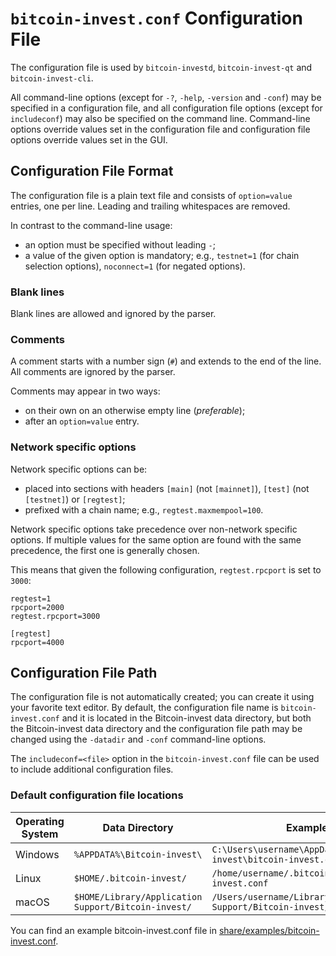 # `bitcoin-invest.conf` Configuration File

The configuration file is used by `bitcoin-investd`, `bitcoin-invest-qt` and `bitcoin-invest-cli`.

All command-line options (except for `-?`, `-help`, `-version` and `-conf`) may be specified in a configuration file, and all configuration file options (except for `includeconf`) may also be specified on the command line. Command-line options override values set in the configuration file and configuration file options override values set in the GUI.

## Configuration File Format

The configuration file is a plain text file and consists of `option=value` entries, one per line. Leading and trailing whitespaces are removed.

In contrast to the command-line usage:
- an option must be specified without leading `-`;
- a value of the given option is mandatory; e.g., `testnet=1` (for chain selection options), `noconnect=1` (for negated options).

### Blank lines

Blank lines are allowed and ignored by the parser.

### Comments

A comment starts with a number sign (`#`) and extends to the end of the line. All comments are ignored by the parser.

Comments may appear in two ways:
- on their own on an otherwise empty line (_preferable_);
- after an `option=value` entry.

### Network specific options

Network specific options can be:
- placed into sections with headers `[main]` (not `[mainnet]`), `[test]` (not `[testnet]`) or `[regtest]`;
- prefixed with a chain name; e.g., `regtest.maxmempool=100`.

Network specific options take precedence over non-network specific options.
If multiple values for the same option are found with the same precedence, the
first one is generally chosen.

This means that given the following configuration, `regtest.rpcport` is set to `3000`:

```
regtest=1
rpcport=2000
regtest.rpcport=3000

[regtest]
rpcport=4000
```

## Configuration File Path

The configuration file is not automatically created; you can create it using your favorite text editor. By default, the configuration file name is `bitcoin-invest.conf` and it is located in the Bitcoin-invest data directory, but both the Bitcoin-invest data directory and the configuration file path may be changed using the `-datadir` and `-conf` command-line options.

The `includeconf=<file>` option in the `bitcoin-invest.conf` file can be used to include additional configuration files.

### Default configuration file locations

Operating System | Data Directory | Example Path
-- | -- | --
Windows | `%APPDATA%\Bitcoin-invest\` | `C:\Users\username\AppData\Roaming\Bitcoin-invest\bitcoin-invest.conf`
Linux | `$HOME/.bitcoin-invest/` | `/home/username/.bitcoin-invest/bitcoin-invest.conf`
macOS | `$HOME/Library/Application Support/Bitcoin-invest/` | `/Users/username/Library/Application Support/Bitcoin-invest/bitcoin-invest.conf`

You can find an example bitcoin-invest.conf file in [share/examples/bitcoin-invest.conf](../share/examples/bitcoin-invest.conf).
